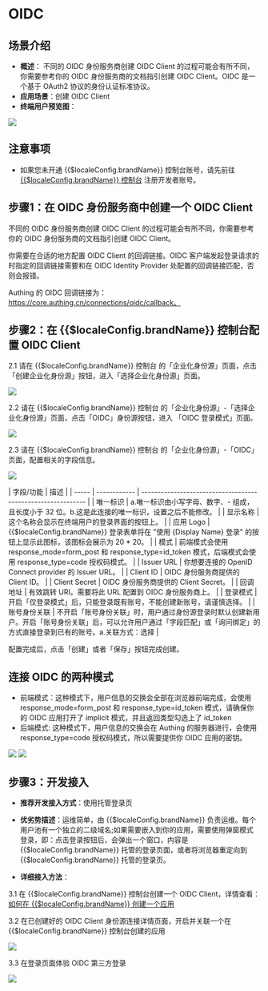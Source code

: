 # OIDC 

<LastUpdated/>

## 场景介绍

- **概述**： 不同的 OIDC 身份服务商创建 OIDC Client 的过程可能会有所不同，你需要参考你的 OIDC 身份服务商的文档指引创建 OIDC Client。OIDC 是一个基于 OAuth2 协议的身份认证标准协议。
- **应用场景**：创建 OIDC Client
- **终端用户预览图**：

<img src="./images/oidc_0.png" >

## 注意事项

- 如果您未开通 {{$localeConfig.brandName}} 控制台账号，请先前往 [{{$localeConfig.brandName}} 控制台](https://authing.cn/) 注册开发者账号。

## 步骤1：在 OIDC 身份服务商中创建一个 OIDC Client

不同的 OIDC 身份服务商创建 OIDC Client 的过程可能会有所不同，你需要参考你的 OIDC 身份服务商的文档指引创建 OIDC Client。

你需要在合适的地方配置 OIDC Client 的回调链接。OIDC 客户端发起登录请求的时指定的回调链接需要和在 OIDC Identity Provider 处配置的回调链接匹配，否则会报错。

Authing 的 OIDC 回调链接为：https://core.authing.cn/connections/oidc/callback。


## 步骤2：在 {{$localeConfig.brandName}} 控制台配置 OIDC Client

2.1 请在 {{$localeConfig.brandName}}  控制台 的「企业化身份源」页面，点击「创建企业化身份源」按钮，进入「选择企业化身份源」页面。

<img src="./images/oidc_1.png" >

2.2 请在  {{$localeConfig.brandName}}  控制台 的「企业化身份源」-「选择企业化身份源」页面，点击「OIDC」身份源按钮，进入 「OIDC 登录模式」页面。

<img src="./images/oidc_2.png" >

2.3 请在  {{$localeConfig.brandName}}  控制台 的「企业化身份源」-「OIDC」页面，配置相关的字段信息。

<img src="./images/oidc_3.png" >

| 字段/功能    | 描述                                                         |
| ----- | ------------ | ------------------------------------------------------------ |
| 唯一标识     | a.唯一标识由小写字母、数字、- 组成，且长度小于 32 位。b.这是此连接的唯一标识，设置之后不能修改。 |
| 显示名称     | 这个名称会显示在终端用户的登录界面的按钮上。                 |
| 应用 Logo     | {{$localeConfig.brandName}} 登录表单将在 "使用 {Display Name} 登录" 的按钮上显示此图标，该图标会展示为 20 * 20。                 |
| 模式     | 前端模式会使用 response_mode=form_post 和 response_type=id_token 模式，后端模式会使用 response_type=code 授权码模式。                 |
| Issuer URL     | 你想要连接的 OpenID Connect provider 的 Issuer URL。                 |
| Client ID     | OIDC 身份服务商提供的 Client ID。                 |
| Client Secret     | OIDC 身份服务商提供的 Client Secret。                 |
| 回调地址     |  有效跳转 URI。需要将此 URL 配置到 OIDC 身份服务商上。 |
| 登录模式     | 开启「仅登录模式」后，只能登录既有账号，不能创建新账号，请谨慎选择。 |
| 账号身份关联 | 不开启「账号身份关联」时，用户通过身份源登录时默认创建新用户。开启「账号身份关联」后，可以允许用户通过「字段匹配」或「询问绑定」的方式直接登录到已有的账号。a.关联方式：选择 |

配置完成后，点击「创建」或者「保存」按钮完成创建。

## 连接 OIDC 的两种模式
- 前端模式：这种模式下，用户信息的交换会全部在浏览器前端完成，会使用 response_mode=form_post 和 response_type=id_token 模式，请确保你的 OIDC 应用打开了 implicit 模式，并且返回类型勾选上了 id_token
- 后端模式: 这种模式下，用户信息的交换会在 Authing 的服务器进行，会使用 response_type=code 授权码模式，所以需要提供你 OIDC 应用的密钥。

<img src="./images/oidc_4.png" >
<img src="./images/oidc_5.png" >

## 步骤3：开发接入

- **推荐开发接入方式**：使用托管登录页

- **优劣势描述**：运维简单，由 {{$localeConfig.brandName}} 负责运维。每个用户池有一个独立的二级域名;如果需要嵌入到你的应用，需要使用弹窗模式登录，即：点击登录按钮后，会弹出一个窗口，内容是 {{$localeConfig.brandName}} 托管的登录页面，或者将浏览器重定向到 {{$localeConfig.brandName}} 托管的登录页。

- **详细接入方法**：

3.1 在 {{$localeConfig.brandName}} 控制台创建一个 OIDC Client，详情查看：[如何在 {{$localeConfig.brandName}} 创建一个应用](https://docs.authing.cn/v2/guides/app/create-app.html)

3.2 在已创建好的 OIDC Client 身份源连接详情页面，开启并关联一个在 {{$localeConfig.brandName}} 控制台创建的应用

<img src="./images/oidc_6.png" >

3.3 在登录页面体验 OIDC 第三方登录

<img src="./images/oidc_7.png" >
